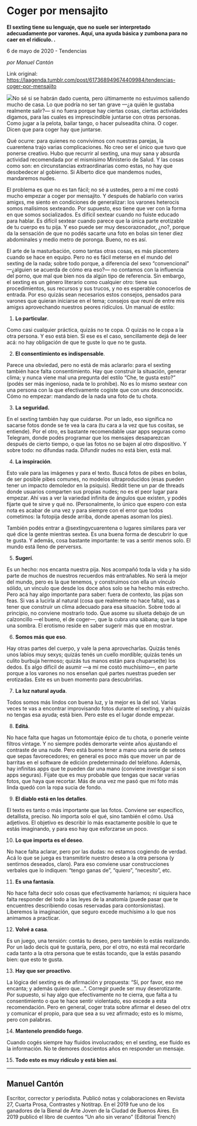 # Coger por mensajito

**El sexting tiene su lenguaje, que no suele ser interpretado adecuadamente por varones. Aquí, una ayuda básica y zumbona para no caer en el ridículo. 
.**

6 de mayo de 2020 - Tendencias

_por Manuel Cantón_

Link original: https://laagenda.tumblr.com/post/617368949674409984/tendencias-coger-por-mensajito

![](https://64.media.tumblr.com/6dc922ff40db1c72096d136a87a323ce/61b5891ca31af12a-4d/s500x750/52df0e0061c4fd53588c1cab7ac244bd5282faba.jpg)No sé si se habrán dado cuenta, pero últimamente no estuvimos saliendo mucho de casa. Lo que podría no ser tan grave —¿a quién le gustaba realmente salir?— si no fuera porque hay ciertas cosas, ciertas actividades digamos, para las cuales es imprescindible juntarse con otras personas. Como jugar a la pelota, bailar tango, o hacer pulseadita china. O coger. Dicen que para coger hay que juntarse.  


Qué ocurre: para quienes no convivimos con nuestras parejas, la cuarentena trajo varias complicaciones. No creo ser el único que tuvo que ponerse creativo. Hubo que recurrir al sexting, una muy sana y absurda actividad recomendada por el mismísimo Ministerio de Salud. Y las cosas como son: en circunstancias extraordinarias como estas, no hay que desobedecer al gobierno. Si Alberto dice que mandemos nudes, mandaremos nudes. 

El problema es que no es tan fácil; no sé a ustedes, pero a mí me costó mucho empezar a coger por mensajito. Y después de hablarlo con varixs amigxs, me siento en condiciones de generalizar: los varones heterocis somos malísimos sexteando. Por supuesto, eso tiene que ver con la forma en que somos socializados. Es difícil sextear cuando no fuiste educado para hablar. Es difícil sextear cuando parece que la única parte erotizable de tu cuerpo es tu pija. Y eso puede ser muy descorazonador, ¿no?, porque da la sensación de que no podés sacarte una foto en bolas sin tener diez abdominales y medio metro de poronga. Bueno, no es así. 

El arte de la masturbación, como tantas otras cosas, es más placentero cuando se hace en equipo. Pero no es fácil meterse en el mundo del sexting de la nada; sobre todo porque, a diferencia del sexo “convencional” —¿alguien se acuerda de cómo era eso?— no contamos con la influencia del porno, que mal que bien nos da algún tipo de referencia. Sin embargo, el sexting es un género literario como cualquier otro: tiene sus procedimientos, sus recursos y sus trucos, y no es esperable conocerlos de entrada. Por eso quizás sean necesarios estos consejos, pensados para varones que quieran iniciarse en el tema; consejos que reuní de entre mis amigxs aprovechando nuestros peores ridículos. Un manual de estilo:

1. **Lo particular**.

Como casi cualquier práctica, quizás no te copa. O quizás no le copa a la otra persona. Y eso está bien. Si ese es el caso, sencillamente dejá de leer acá: no hay obligación de que te guste lo que no te gusta. 

2. **El consentimiento es indispensable**. 

Parece una obviedad, pero no está de más aclararlo: para el sexting también hace falta consentimiento. Hay que construir la situación, generar clima; y nunca viene mal una pregunta del estilo “Che, te gusta esto?” (podés ser más ingenioso, nada te lo prohíbe). No es lo mismo sextear con una persona con la que efectivamente cogiste que con unx desconocidx. Cómo no empezar: mandando de la nada una foto de tu chota. 

3. **La seguridad.**

En el sexting también hay que cuidarse. Por un lado, eso significa no sacarse fotos donde se te vea la cara (tu cara a la vez que tus cositas, se entiende). Por el otro, es bastante recomendable usar apps seguras como Telegram, donde podés programar que los mensajes desaparezcan después de cierto tiempo, o que las fotos no se bajen al otro dispositivo. Y sobre todo: no difundas nada. Difundir nudes no está bien, está mal. 

4. **La inspiración**. 

Esto vale para las imágenes y para el texto. Buscá fotos de pibes en bolas, de ser posible pibes comunes, no modelos ultraproducidos (esas pueden tener un impacto demoledor en la psiquis). Reddit tiene un par de threads donde usuarios comparten sus propias nudes; no es el peor lugar para empezar. Ahí vas a ver la variedad infinita de ángulos que existen, y podés fijarte qué te sirve y qué no. (Personalmente, lo único que espero con esta nota es acabar de una vez y para siempre con el error que todos cometimos: la fotopija desde arriba, donde apenas asoman los pies).  

También podés entrar a @sextingycuarentena o lugares similares para ver qué dice la gente mientras sextea. Es una buena forma de descubrir lo que te gusta. Y además, cosa bastante importante: te vas a sentir menos solo. El mundo está lleno de perversxs. 

5. **Sugerí**.

Es un hecho: nos encanta nuestra pija. Nos acompañó toda la vida y ha sido parte de muchos de nuestros recuerdos más entrañables. No será la mejor del mundo, pero es la que tenemos, y construimos con ella un vínculo sólido, un vínculo que desde los doce años solo se ha hecho más estrecho. Pero acá hay algo importante para saber: fuera de contexto, las pijas son feas. Si vas a lucirla al natural (cosa que realmente no hace falta), vas a tener que construir un clima adecuado para esa situación. Sobre todo al principio, no conviene mostrarlo todo. Que asome su silueta debajo de un calzoncillo —el bueno, el de coger—, que la cubra una sábana; que la tape una sombra. El erotismo reside en saber sugerir más que en mostrar. 

6. **Somos más que eso**. 

Hay otras partes del cuerpo, y vale la pena aprovecharlas. Quizás tenés unos labios muy sexys; quizás tenés un cuello mordible; quizás tenés un culito burbuja hermoso; quizás tus manos están para chuparse(te) los dedos. Es algo difícil de asumir —a mí me costó muchísimo—, en parte porque a los varones no nos enseñan qué partes nuestras pueden ser erotizadas. Este es un buen momento para descubrirlas.  

7. **La luz natural ayuda**. 

Todos somos más lindos con buena luz, y la mejor es la del sol. Varias veces te vas a encontrar improvisando fotos durante el sexting, y ahí quizás no tengas esa ayuda; está bien. Pero este es el lugar donde empezar. 

8. **Editá**. 

No hace falta que hagas un fotomontaje épico de tu chota, o ponerle veinte filtros vintage. Y no siempre podés demorarte veinte años ajustando el contraste de una nude. Pero está bueno tener a mano una serie de seteos que sepas favorecedores; en general es poco más que mover un par de barritas en el software de edición predeterminado del teléfono. Además, hay infinitas apps que te pueden dar una mano (conviene investigar si son apps seguras). Fijate que es muy probable que tengas que sacar varias fotos, que haya que recortar. Más de una vez me pasó que mi foto más linda quedó con la ropa sucia de fondo. 

9. **El diablo está en los detalles**. 

El texto es tanto o más importante que las fotos. Conviene ser específico, detallista, preciso. No importa solo el qué, sino también el cómo. Usá adjetivos. El objetivo es describir lo más exactamente posible lo que te estás imaginando, y para eso hay que esforzarse un poco. 

10. **Lo que importa es el deseo**. 

No hace falta aclarar, pero por las dudas: no estamos cogiendo de verdad. Acá lo que se juega es transmitirle nuestro deseo a la otra persona (y sentirnos deseados, claro). Para eso conviene usar construcciones verbales que lo indiquen: “tengo ganas de”, “quiero”, “necesito”, etc. 

11. **Es una fantasía**.

No hace falta decir solo cosas que efectivamente haríamos; ni siquiera hace falta responder del todo a las leyes de la anatomía (puede pasar que te encuentres describiendo cosas reservadas para contorsionistas). Liberemos la imaginación, que seguro excede muchísimo a lo que nos animamos a practicar. 

12. **Volvé a casa**. 

Es un juego, una tensión: contás tu deseo, pero también lo estás realizando. Por un lado decís qué te gustaría, pero, por el otro, no está mal recordarle cada tanto a la otra persona que te estás tocando, que la estás pasando bien: que esto te gusta. 

13. **Hay que ser proactivo**. 

La lógica del sexting es de afirmación y propuesta: “Sí, por favor, eso me encanta; y además quiero que…”. Corregir puede ser muy deserotizante. Por supuesto, si hay algo que efectivamente no te cierra, que falta a tu consentimiento o que te hace sentir violentado, eso excede a esta recomendación. Pero en general, coger trata sobre afirmar el deseo del otrx y comunicar el propio, para que sea a su vez afirmado; esto es lo mismo, pero con palabras. 

14. **Mantenelo prendido fuego**.

Cuando cogés siempre hay fluidos involucrados; en el sexting, ese fluido es la información. No te demores doscientos años en responder un mensaje.

15. **Todo esto es muy ridículo y está bien así**. 



---

Manuel Cantón
-------------

 Escritor, corrector y periodista. Publicó notas y colaboraciones en Revista 27, Cuarta Prosa, Contrastes y Notitrap. En el 2019 fue uno de los ganadores de la Bienal de Arte Joven de la Ciudad de Buenos Aires. En 2019 publicó el libro de cuentos “Un año sin verano” (Editorial Trench)

